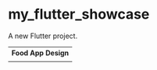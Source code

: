 # my_flutter_showcase

A new Flutter project.

<table>

<tr><th>
Food App Design
</th>
</tr>

<tr>
  <td <img align="center" alt="Food App Design Image" src="https://github.com/s7Thiago/Flutter-Showcase/blob/master/assets/images/food_app/food_app_design_preview_base.png?raw=true" />
  </td>
  
  </tr>

</table>
